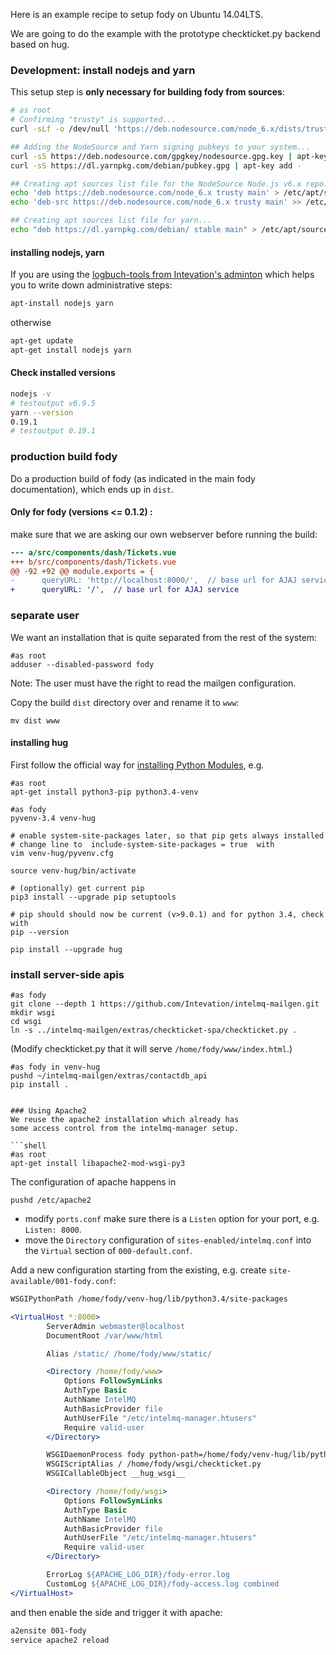 Here is an example recipe to setup fody on Ubuntu 14.04LTS.

We are going to do the example with
the prototype checkticket.py backend based on hug.

### Development: install nodejs and yarn
This setup step is **only necessary for building fody from sources**:

```sh
# as root
# Confirming "trusty" is supported...
curl -sLf -o /dev/null 'https://deb.nodesource.com/node_6.x/dists/trusty/ReleaseX' && echo yes

## Adding the NodeSource and Yarn signing pubkeys to your system...
curl -sS https://deb.nodesource.com/gpgkey/nodesource.gpg.key | apt-key add -
curl -sS https://dl.yarnpkg.com/debian/pubkey.gpg | apt-key add -

## Creating apt sources list file for the NodeSource Node.js v6.x repo...
echo 'deb https://deb.nodesource.com/node_6.x trusty main' > /etc/apt/sources.list.d/nodesource.list
echo 'deb-src https://deb.nodesource.com/node_6.x trusty main' >> /etc/apt/sources.list.d/nodesource.list

## Creating apt sources list file for yarn...
echo "deb https://dl.yarnpkg.com/debian/ stable main" > /etc/apt/sources.list.d/yarn.list
```

#### installing nodejs, yarn
If you are using the [logbuch-tools from Intevation's adminton](https://hg.intevation.de/adminton/raw-file/tip/logbuch-tools/logbuch-installer) which helps you to write down administrative steps:
```sh
apt-install nodejs yarn
```
otherwise
```sh
apt-get update
apt-get install nodejs yarn
```

#### Check installed versions
```sh
nodejs -v
# testoutput v6.9.5
yarn --version
0.19.1
# testoutput 0.19.1
```

### production build fody

Do a production build of fody (as indicated in the main fody documentation), which ends up in `dist`.

#### Only for fody (versions <= 0.1.2) :

make sure that we are asking our own webserver before running the build:

```diff
--- a/src/components/dash/Tickets.vue
+++ b/src/components/dash/Tickets.vue
@@ -92 +92 @@ module.exports = {
-      queryURL: 'http://localhost:8000/',  // base url for AJAJ service
+      queryURL: '/',  // base url for AJAJ service
```

### separate user

We want an installation that is quite separated from the rest of the system:

```shell
#as root
adduser --disabled-password fody
```
Note: The user must have the right to read the mailgen configuration.

Copy the build `dist` directory over and rename it to `www`:
```shell
mv dist www
```


#### installing hug
First follow the official way for
[installing Python Modules](https://docs.python.org/3/installing/index.html),
e.g.

```shell
#as root
apt-get install python3-pip python3.4-venv
```

```shell
#as fody
pyvenv-3.4 venv-hug

# enable system-site-packages later, so that pip gets always installed
# change line to  include-system-site-packages = true  with
vim venv-hug/pyvenv.cfg

source venv-hug/bin/activate

# (optionally) get current pip
pip3 install --upgrade pip setuptools

# pip should should now be current (v>9.0.1) and for python 3.4, check with
pip --version

pip install --upgrade hug
```

### install server-side apis

```shell
#as fody
git clone --depth 1 https://github.com/Intevation/intelmq-mailgen.git
mkdir wsgi
cd wsgi
ln -s ../intelmq-mailgen/extras/checkticket-spa/checkticket.py .
```

(Modify checkticket.py that it will serve `/home/fody/www/index.html`.)

```shall
#as fody in venv-hug
pushd ~/intelmq-mailgen/extras/contactdb_api
pip install .


### Using Apache2
We reuse the apache2 installation which already has
some access control from the intelmq-manager setup.

```shell
#as root
apt-get install libapache2-mod-wsgi-py3
```

The configuration of apache happens in
```shell
pushd /etc/apache2
```


 * modify `ports.conf` make sure there is a `Listen` option for your port, e.g.
   ```Listen: 8000```.
 * move the `Directory` configuration of `sites-enabled/intelmq.conf` into
   the `Virtual` section of `000-default.conf`.

Add a new configuration starting from the existing, 
e.g. create ```site-available/001-fody.conf```:

```apache
WSGIPythonPath /home/fody/venv-hug/lib/python3.4/site-packages

<VirtualHost *:8000>
        ServerAdmin webmaster@localhost
        DocumentRoot /var/www/html

        Alias /static/ /home/fody/www/static/

        <Directory /home/fody/www>
            Options FollowSymLinks
            AuthType Basic
            AuthName IntelMQ
            AuthBasicProvider file
            AuthUserFile "/etc/intelmq-manager.htusers"
            Require valid-user
        </Directory>

        WSGIDaemonProcess fody python-path=/home/fody/venv-hug/lib/python3.4/site-packages threads=1 maximum-requests=10000
        WSGIScriptAlias / /home/fody/wsgi/checkticket.py
        WSGICallableObject __hug_wsgi__

        <Directory /home/fody/wsgi>
            Options FollowSymLinks
            AuthType Basic
            AuthName IntelMQ
            AuthBasicProvider file
            AuthUserFile "/etc/intelmq-manager.htusers"
            Require valid-user
        </Directory>

        ErrorLog ${APACHE_LOG_DIR}/fody-error.log
        CustomLog ${APACHE_LOG_DIR}/fody-access.log combined
</VirtualHost>
```

and then enable the side and trigger it with apache:
```sh
a2ensite 001-fody
service apache2 reload
```
